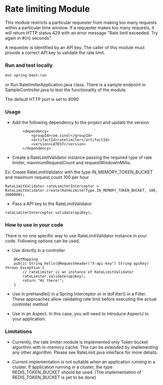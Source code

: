 # Rate limiting Module

This module restricts a particular requester from making too many requests within a particular time window. If a requester makes too many requests, it will return HTTP status 429 with an error message "Rate limit exceeded. Try again in #{n} seconds". 

A requester is identified by an API key. The caller of this module must provide a correct API key to validate the rate limit.

### Run and test locally
```bash
mvn spring-boot:run
```
or Run RatelimiterApplication.java class. There is a sample endpoint in SampleController.java to test the functionality of the module.


The default HTTP port is set to 8090

### Usage
* Add the following dependency to the project and update the version

```
		<dependency>
			<groupId>com.sinol</groupId>
			<artifactId>ratelimiter</artifactId>
			<version>LATEST</version>
		</dependency>
```

* Create a RateLimitValidator instance passing the required type of rate limiter, maximumRequestCount and requestWindowInMillis.

Ex: Create RateLimitValidator with the type IN_MEMORY_TOKEN_BUCKET and maximum request count 100 per hour

```
RateLimitValidator rateLimiterInterceptor = RateLimitValidator.create(RateLimiterType.IN_MEMORY_TOKEN_BUCKET, 100, 3600000);
```

* Pass a API key to the RateLimitValidator

```
rateLimiterInterceptor.validate(apiKey);
```

###  How to use in your code
There is no one specific way to use RateLimitValidator instance in your code. Following options can be used.

* Use directly in a controller
	
```
	@GetMapping
	public String hello(@RequestHeader("X-api-key") String apiKey) throws Exception {
	    // rateLimiter is an instance of RateLimitValidator
		rateLimiter.validate(apiKey);
		return "Hi there!";
	}
```

* Use in preHandle() in a Spring Interceptor or in doFilter() in a Filter. These approaches allow validating rate limit before executing the actual controller method

* Use in an Aspect. In this case, you will need to introduce AspectJ to your application.

### Limitations

* Currently, the rate limiter module is implemented only Token bucket algorithm with in-memory cache. This can be extended by implementing any other algorithm. Please see RateLimit.java interface for more details.

* Current implementation is not suitable when an application running in a cluster. If application running in a cluster, the type REDIS_TOKEN_BUCKET should be used. (The implementation of REDIS_TOKEN_BUCKET is yet to be done) 




